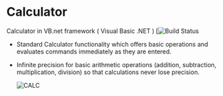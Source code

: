 # Calculator
Calculator in VB.net framework ( Visual Basic .NET )
[![Build Status](https://img.shields.io/badge/Windows-0078D6?style=for-the-badge&logo=windows&logoColor=white)

- Standard Calculator functionality which offers basic operations and evaluates commands immediately as they are entered.
- Infinite precision for basic arithmetic operations (addition, subtraction, multiplication, division) so that calculations never lose precision.
 
     ![CALC](https://user-images.githubusercontent.com/87913082/162619061-2233175e-b831-4bcf-9720-956cf9e05df8.PNG)
